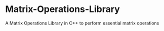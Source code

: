 # Matrix-Operations-Library
A Matrix Operations Library in C++ to perform essential matrix operations
